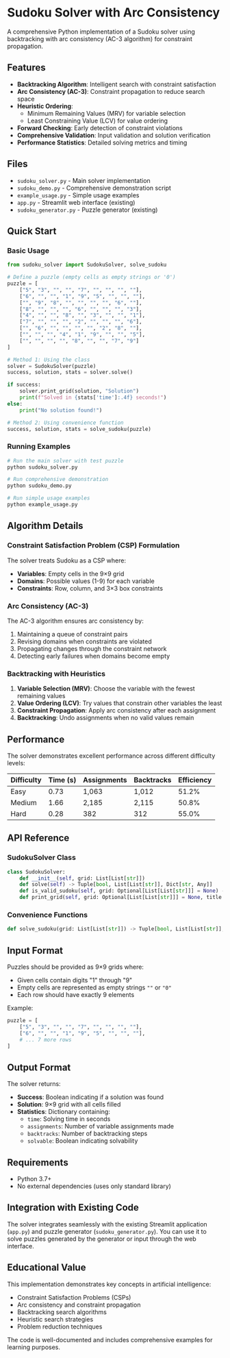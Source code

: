 # Sudoku Solver with Arc Consistency

A comprehensive Python implementation of a Sudoku solver using backtracking with arc consistency (AC-3 algorithm) for constraint propagation.

## Features

- **Backtracking Algorithm**: Intelligent search with constraint satisfaction
- **Arc Consistency (AC-3)**: Constraint propagation to reduce search space
- **Heuristic Ordering**: 
  - Minimum Remaining Values (MRV) for variable selection
  - Least Constraining Value (LCV) for value ordering
- **Forward Checking**: Early detection of constraint violations
- **Comprehensive Validation**: Input validation and solution verification
- **Performance Statistics**: Detailed solving metrics and timing

## Files

- `sudoku_solver.py` - Main solver implementation
- `sudoku_demo.py` - Comprehensive demonstration script
- `example_usage.py` - Simple usage examples
- `app.py` - Streamlit web interface (existing)
- `sudoku_generator.py` - Puzzle generator (existing)

## Quick Start

### Basic Usage

```python
from sudoku_solver import SudokuSolver, solve_sudoku

# Define a puzzle (empty cells as empty strings or '0')
puzzle = [
    ["5", "3", "", "", "7", "", "", "", ""],
    ["6", "", "", "1", "9", "5", "", "", ""],
    ["", "9", "8", "", "", "", "", "6", ""],
    ["8", "", "", "", "6", "", "", "", "3"],
    ["4", "", "", "8", "", "3", "", "", "1"],
    ["7", "", "", "", "2", "", "", "", "6"],
    ["", "6", "", "", "", "", "2", "8", ""],
    ["", "", "", "4", "1", "9", "", "", "5"],
    ["", "", "", "", "8", "", "", "7", "9"]
]

# Method 1: Using the class
solver = SudokuSolver(puzzle)
success, solution, stats = solver.solve()

if success:
    solver.print_grid(solution, "Solution")
    print(f"Solved in {stats['time']:.4f} seconds!")
else:
    print("No solution found!")

# Method 2: Using convenience function
success, solution, stats = solve_sudoku(puzzle)
```

### Running Examples

```bash
# Run the main solver with test puzzle
python sudoku_solver.py

# Run comprehensive demonstration
python sudoku_demo.py

# Run simple usage examples
python example_usage.py
```

## Algorithm Details

### Constraint Satisfaction Problem (CSP) Formulation

The solver treats Sudoku as a CSP where:
- **Variables**: Empty cells in the 9×9 grid
- **Domains**: Possible values (1-9) for each variable
- **Constraints**: Row, column, and 3×3 box constraints

### Arc Consistency (AC-3)

The AC-3 algorithm ensures arc consistency by:
1. Maintaining a queue of constraint pairs
2. Revising domains when constraints are violated
3. Propagating changes through the constraint network
4. Detecting early failures when domains become empty

### Backtracking with Heuristics

1. **Variable Selection (MRV)**: Choose the variable with the fewest remaining values
2. **Value Ordering (LCV)**: Try values that constrain other variables the least
3. **Constraint Propagation**: Apply arc consistency after each assignment
4. **Backtracking**: Undo assignments when no valid values remain

## Performance

The solver demonstrates excellent performance across different difficulty levels:

| Difficulty | Time (s) | Assignments | Backtracks | Efficiency |
|------------|----------|-------------|------------|------------|
| Easy       | 0.73     | 1,063       | 1,012      | 51.2%      |
| Medium     | 1.66     | 2,185       | 2,115      | 50.8%      |
| Hard       | 0.28     | 382         | 312        | 55.0%      |

## API Reference

### SudokuSolver Class

```python
class SudokuSolver:
    def __init__(self, grid: List[List[str]])
    def solve(self) -> Tuple[bool, List[List[str]], Dict[str, Any]]
    def is_valid_sudoku(self, grid: Optional[List[List[str]]] = None) -> bool
    def print_grid(self, grid: Optional[List[List[str]]] = None, title: str = "Sudoku Grid")
```

### Convenience Functions

```python
def solve_sudoku(grid: List[List[str]]) -> Tuple[bool, List[List[str]], Dict[str, Any]]
```

## Input Format

Puzzles should be provided as 9×9 grids where:
- Given cells contain digits "1" through "9"
- Empty cells are represented as empty strings `""` or `"0"`
- Each row should have exactly 9 elements

Example:
```python
puzzle = [
    ["5", "3", "", "", "7", "", "", "", ""],
    ["6", "", "", "1", "9", "5", "", "", ""],
    # ... 7 more rows
]
```

## Output Format

The solver returns:
- **Success**: Boolean indicating if a solution was found
- **Solution**: 9×9 grid with all cells filled
- **Statistics**: Dictionary containing:
  - `time`: Solving time in seconds
  - `assignments`: Number of variable assignments made
  - `backtracks`: Number of backtracking steps
  - `solvable`: Boolean indicating solvability

## Requirements

- Python 3.7+
- No external dependencies (uses only standard library)

## Integration with Existing Code

The solver integrates seamlessly with the existing Streamlit application (`app.py`) and puzzle generator (`sudoku_generator.py`). You can use it to solve puzzles generated by the generator or input through the web interface.

## Educational Value

This implementation demonstrates key concepts in artificial intelligence:
- Constraint Satisfaction Problems (CSPs)
- Arc consistency and constraint propagation
- Backtracking search algorithms
- Heuristic search strategies
- Problem reduction techniques

The code is well-documented and includes comprehensive examples for learning purposes.

